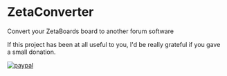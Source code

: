 # ZetaConverter
Convert your ZetaBoards board to another forum software

If this project has been at all useful to you, I'd be really grateful if you gave a small donation.

[![paypal](https://www.paypal.com/en_GB/i/btn/btn_donate_LG.gif)](https://www.paypal.com/cgi-bin/webscr?cmd=_s-xclick&hosted_button_id=GWPE2KGNBY42E)
